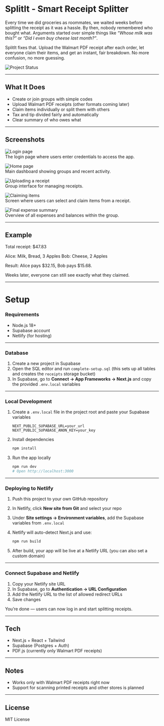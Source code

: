 # SplitIt - Smart Receipt Splitter

Every time we did groceries as roommates, we waited weeks before splitting the receipt as it was a hassle. By then, nobody remembered who bought what. Arguments started over simple things like *“Whose milk was this?”* or *“Did I even buy cheese last month?”*.

SplitIt fixes that. Upload the Walmart PDF receipt after each order, let everyone claim their items, and get an instant, fair breakdown. No more confusion, no more guessing.


![Project Status](https://img.shields.io/badge/Status-Production%20Ready-green)

---

## What It Does

* Create or join groups with simple codes
* Upload Walmart PDF receipts (other formats coming later)
* Claim items individually or split them with others
* Tax and tip divided fairly and automatically
* Clear summary of who owes what

---

## Screenshots

![Login page](/images/1.png)  
The login page where users enter credentials to access the app.

![Home page](/images/2.png)  
Main dashboard showing groups and recent activity.

![Uploading a receipt](/images/3.png)  
Group interface for managing receipts.

![Claiming items](/images/4.png)  
Screen where users can select and claim items from a receipt.

![Final expense summary](/images/5.png)  
Overview of all expenses and balances within the group.


---

## Example

Total receipt: $47.83

Alice: Milk, Bread, 3 Apples
Bob: Cheese, 2 Apples

Result: Alice pays $32.15, Bob pays $15.68.

Weeks later, everyone can still see exactly what they claimed.

---
# Setup

### Requirements

* Node.js 18+
* Supabase account
* Netlify (for hosting)

---

### Database

1. Create a new project in Supabase
2. Open the SQL editor and run `complete-setup.sql` (this sets up all tables and creates the `receipts` storage bucket)
3. In Supabase, go to **Connect → App Frameworks → Next.js** and copy the provided `.env.local` variables

---

### Local Development

1. Create a `.env.local` file in the project root and paste your Supabase variables

   ```env
   NEXT_PUBLIC_SUPABASE_URL=your_url
   NEXT_PUBLIC_SUPABASE_ANON_KEY=your_key
   ```

2. Install dependencies

   ```bash
   npm install
   ```

3. Run the app locally

   ```bash
   npm run dev
   # Open http://localhost:3000
   ```

---

### Deploying to Netlify

1. Push this project to your own GitHub repository
2. In Netlify, click **New site from Git** and select your repo
3. Under **Site settings → Environment variables**, add the Supabase variables from `.env.local`
4. Netlify will auto-detect Next.js and use:

   ```bash
   npm run build
   ```
5. After build, your app will be live at a Netlify URL (you can also set a custom domain)

---

### Connect Supabase and Netlify

1. Copy your Netlify site URL
2. In Supabase, go to **Authentication → URL Configuration**
3. Add the Netlify URL to the list of allowed redirect URLs
4. Save changes

You’re done — users can now log in and start splitting receipts.
 
---


## Tech

* Next.js + React + Tailwind
* Supabase (Postgres + Auth)
* PDF.js (currently only Walmart PDF receipts)

---

## Notes

* Works only with Walmart PDF receipts right now
* Support for scanning printed receipts and other stores is planned

---

## License

MIT License
